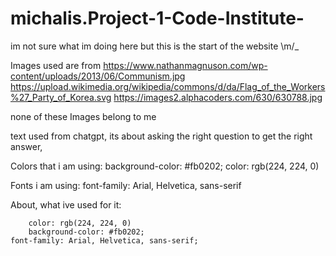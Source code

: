 # michalis.Project-1-Code-Institute-

im not sure what im doing here but this is the start of the website \m/_

Images used are from
https://www.nathanmagnuson.com/wp-content/uploads/2013/06/Communism.jpg
https://upload.wikimedia.org/wikipedia/commons/d/da/Flag_of_the_Workers%27_Party_of_Korea.svg
https://images2.alphacoders.com/630/630788.jpg

none of these Images belong to me

text used from chatgpt, its about asking the right question to get the right answer, 


Colors that i am using: 
 background-color: #fb0202;
 color: rgb(224, 224, 0)

 Fonts i am using:
 font-family: Arial, Helvetica, sans-serif


About, what ive used for it:

        color: rgb(224, 224, 0)
        background-color: #fb0202;
    font-family: Arial, Helvetica, sans-serif;
